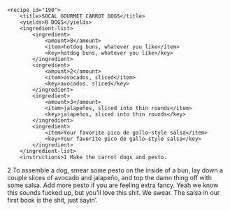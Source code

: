 <?xml version="1.0" encoding="UTF-8"?>
<!DOCTYPE gourmetDoc>
<gourmetDoc>

	<recipe id="190">
		<title>SOCAL GOURMET CARROT DOGS</title>
		<yields>8 DOGS</yields>
		<ingredient-list>
			<ingredient>
				<amount>8</amount>
				<item>hotdog buns, whatever you like</item>
				<key>hotdog buns, whatever you like</key>
			</ingredient>
			<ingredient>
				<amount>2</amount>
				<item>avocados, sliced</item>
				<key>avocados, sliced</key>
			</ingredient>
			<ingredient>
				<amount>3</amount>
				<item>jalapeños, sliced into thin rounds</item>
				<key>jalapeños, sliced into thin rounds</key>
			</ingredient>
			<ingredient>
				<item>Your favorite pico de gallo–style salsa</item>
				<key>Your favorite pico de gallo–style salsa</key>
			</ingredient>
		</ingredient-list>
		<instructions>1 Make the carrot dogs and pesto.
2 To assemble a dog, smear some pesto on the inside of a bun, lay down a couple slices of avocado and jalapeño, and top the damn thing off with some salsa. Add more pesto if you are feeling extra fancy. Yeah we know this sounds fucked up, but you’ll love this shit. We swear.</instructions>
		<modifications>The salsa in our first book is the shit, just sayin’.</modifications>
	</recipe>

</gourmetDoc>